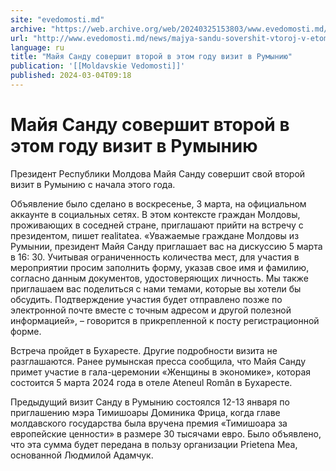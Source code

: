 ```yaml
---
site: "evedomosti.md"
archive: "https://web.archive.org/web/20240325153803/www.evedomosti.md/news/majya-sandu-sovershit-vtoroj-v-etom-godu-vizit-v-rumyniyu"
url: "http://www.evedomosti.md/news/majya-sandu-sovershit-vtoroj-v-etom-godu-vizit-v-rumyniyu"
language: ru
title: "Майя Санду совершит второй в этом году визит в Румынию"
publication: '[[Moldavskie Vedomosti]]'
published: 2024-03-04T09:18
---
```


# Майя Санду совершит второй в этом году визит в Румынию

Президент Республики Молдова Майя Санду совершит свой второй визит в Румынию с начала этого года.

Объявление было сделано в воскресенье, 3 марта, на официальном аккаунте в социальных сетях. В этом контексте граждан Молдовы, проживающих в соседней стране, приглашают прийти на встречу с президентом, пишет realitatea. «Уважаемые граждане Молдовы из Румынии, президент Майя Санду приглашает вас на дискуссию 5 марта в 16: 30. Учитывая ограниченность количества мест, для участия в мероприятии просим заполнить форму, указав свое имя и фамилию, согласно данным документов, удостоверяющих личность. Мы также приглашаем вас поделиться с нами темами, которые вы хотели бы обсудить. Подтверждение участия будет отправлено позже по электронной почте вместе с точным адресом и другой полезной информацией», – говорится в прикрепленной к посту регистрационной форме.

Встреча пройдет в Бухаресте. Другие подробности визита не разглашаются. Ранее румынская пресса сообщила, что Майя Санду примет участие в гала-церемонии «Женщины в экономике», которая состоится 5 марта 2024 года в отеле Ateneul Român в Бухаресте.

Предыдущий визит Санду в Румынию состоялся 12-13 января по приглашению мэра Тимишоары Доминика Фрица, когда главе молдавского государства была вручена премия «Тимишоара за европейские ценности» в размере 30 тысячами евро. Было объявлено, что эта сумма будет передана в пользу организации Prietena Mea, основанной Людмилой Адамчук.